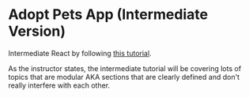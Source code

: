 # Adopt Pets App (Intermediate Version)

Intermediate React by following [this tutorial](https://react-v8.holt.courses/).

As the instructor states, the intermediate tutorial will be covering lots of topics that are modular
AKA sections that are clearly defined and don't really interfere with each other.